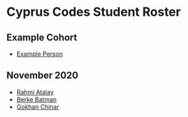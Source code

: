 # Cyprus Codes Student Roster

## Example Cohort

- [Example Person](/example-cohort/example.md)

## November 2020
- [Rahmi Atalay](/november2020/Rahmi-A.md)
- [Berke Batman](/november2020/Berke-B.md)
- [Gokhan Chinar](/november2020/Gokhan-C.md)